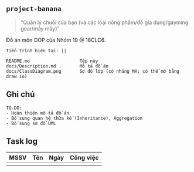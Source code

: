 ## `project-banana`

> "Quản lý chuối của bạn (và các loại nông phẩm/đồ gia dụng/gayming gear/mây mây)"

Đồ án môn OOP của Nhóm 19 @ 18CLC6.

```
Tiến trình hiện tại: ||
```

```
README.md					Tệp này
docs/Description.md			Mô tả đồ án
docs/ClassDiagram.png		Sơ đồ lớp (có nhúng MX; có thể mở bằng draw.io)
```


## Ghi chú

```
TO-DO:
- Hoàn thiện mô tả đồ án
- Bổ sung quan hệ thừa kế (Inheritance), Aggregation
- Bổ sung sơ đồ UML
```


## Task log

| MSSV | Tên  | Ngày | Công việc |
| ---- | ---- | ---- | --------- |
|      |      |      |           |


